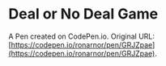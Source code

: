 # Deal or No Deal Game

A Pen created on CodePen.io. Original URL: [https://codepen.io/ronarnor/pen/GRJZpae](https://codepen.io/ronarnor/pen/GRJZpae).

